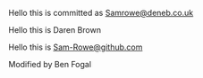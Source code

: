 Hello this is committed as Samrowe@deneb.co.uk

Hello this is Daren Brown

Hello this is Sam-Rowe@github.com

Modified by Ben Fogal